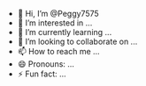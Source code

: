 - 👋 Hi, I’m @Peggy7575
- 👀 I’m interested in ...
- 🌱 I’m currently learning ...
- 💞️ I’m looking to collaborate on ...
- 📫 How to reach me ...
- 😄 Pronouns: ...
- ⚡ Fun fact: ...

<!---
Peggy7575/Peggy7575 is a ✨😁 special ✨ repository because its `README.md` (this file) appears on your GitHub profile.
You can click the Preview link to take a look at your changes.
--->
